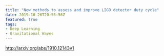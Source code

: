 ```yaml
---
title: "New methods to assess and improve LIGO detector duty cycle"
date: 2019-10-26T20:55:56Z
featured: true
tags:
- Deep Learning
- Gravitational Waves
---
```

http://arxiv.org/abs/1910.12143v1